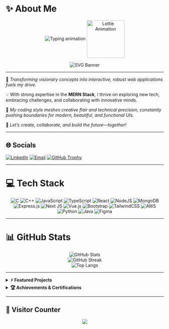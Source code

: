 # ✨ About Me

<div align="center">

<img src="https://readme-typing-svg.demolab.com?font=Fira+Code&pause=900&color=1DE9B6&center=true&vCenter=true&width=600&lines=Hey%2C+I%27m+Sagar+Deo+%F0%9F%91%8B;Web+Developer+%7C+MERN+Stack+Enthusiast;Crafting+Future-Ready+Web+Apps;Let%27s+Code+Something+Amazing!" alt="Typing animation" />

<img src="https://assets6.lottiefiles.com/packages/lf20_4rwq6rhc.json" width="120" align="center" alt="Lottie Animation" />

![SVG Banner](https://svg-banners.vercel.app/api?type=waves&height=150&textColor=fff&section=Web%20Development%20%7C%20Open%20Source%20%7C%20Collaboration)

</div>

---

🚀 *Transforming visionary concepts into interactive, robust web applications fuels my drive.*

💡 With strong expertise in the **MERN Stack**, I thrive on exploring new tech, embracing challenges, and collaborating with innovative minds.

🎨 *My coding style meshes creative flair and technical precision, constantly pushing boundaries for modern, beautiful, and functional UIs.*

🤝 *Let’s create, collaborate, and build the future—together!*

---

## 🌐 Socials

[![LinkedIn](https://img.shields.io/badge/LinkedIn-%230077B5.svg?logo=linkedin&logoColor=white)](https://www.linkedin.com/in/deo-sagar-kumar-995951251/) [![Email](https://img.shields.io/badge/Email-D14836?logo=gmail&logoColor=white)](mailto:deosagar150@gmail.com) [![GitHub Trophy](https://github-profile-trophy.vercel.app/?username=DSK2307&theme=gruvbox&column=7)](https://github.com/ryo-ma/github-profile-trophy)

---

# 💻 Tech Stack

<div align="center">

![C](https://img.shields.io/badge/c-%2300599C.svg?style=for-the-badge&logo=c&logoColor=white)
![C++](https://img.shields.io/badge/c++-%2300599C.svg?style=for-the-badge&logo=c%2B%2B&logoColor=white)
![JavaScript](https://img.shields.io/badge/javascript-%23323330.svg?style=for-the-badge&logo=javascript&logoColor=%23F7DF1E)
![TypeScript](https://img.shields.io/badge/typescript-%23007ACC.svg?style=for-the-badge&logo=typescript&logoColor=white)
![React](https://img.shields.io/badge/react-%2320232a.svg?style=for-the-badge&logo=react&logoColor=%2361DAFB)
![NodeJS](https://img.shields.io/badge/node.js-6DA55F?style=for-the-badge&logo=node.js&logoColor=white)
![MongoDB](https://img.shields.io/badge/MongoDB-%234ea94b.svg?style=for-the-badge&logo=mongodb&logoColor=white)
![Express.js](https://img.shields.io/badge/express.js-%23404d59.svg?style=for-the-badge&logo=express&logoColor=%2361DAFB)
![Next JS](https://img.shields.io/badge/Next-black?style=for-the-badge&logo=next.js&logoColor=white)
![Vue.js](https://img.shields.io/badge/vue.js-%2335495e.svg?style=for-the-badge&logo=vuedotjs&logoColor=%234FC08D)
![Bootstrap](https://img.shields.io/badge/bootstrap-%238511FA.svg?style=for-the-badge&logo=bootstrap&logoColor=white)
![TailwindCSS](https://img.shields.io/badge/tailwindcss-%2338B2AC.svg?style=for-the-badge&logo=tailwind-css&logoColor=white)
![AWS](https://img.shields.io/badge/AWS-%23FF9900.svg?style=for-the-badge&logo=amazon-aws&logoColor=white)
![Python](https://img.shields.io/badge/python-3670A0?style=for-the-badge&logo=python&logoColor=ffdd54)
![Java](https://img.shields.io/badge/java-%23ED8B00.svg?style=for-the-badge&logo=openjdk&logoColor=white)
![Figma](https://img.shields.io/badge/figma-%23F24E1E.svg?style=for-the-badge&logo=figma&logoColor=white)

<!-- Add more technologies according to your expertise and branded color -->

</div>

---

# 📊 GitHub Stats

<div align="center">

![GitHub Stats](https://github-readme-stats.vercel.app/api?username=DSK2307&theme=radical&hide_border=false&include_all_commits=true&count_private=true)
<br/>
![GitHub Streak](https://streak-stats.demolab.com?user=DSK2307&theme=radical&hide_border=true)
<br/>
![Top Langs](https://github-readme-stats.vercel.app/api/top-langs/?username=DSK2307&theme=radical&hide_border=true&layout=compact)

</div>

---

<details>
  <summary><b>⚡ Featured Projects</b></summary>
  
  - **MERN Messenger**: Real-time chat app with advanced features and beautiful UI
  - **Ecommerce Platform**: Full-featured stack app, admin panel, secure payments, product search
  - **Portfolio Website**: Interactive, responsive, and loaded with blog & project showcases
  - **Data Visualization Dashboards**: React + Chart.js, featuring smart analytics and animated charts
  <!-- Add or modify based on your real projects -->
</details>

<details>
  <summary><b>🏆 Achievements & Certifications</b></summary>
  
  - AWS Certified Cloud Practitioner
  - CodeChef 4⭐ & LeetCode 900+ problems solved
  - Winner, Hackathon XYZ 2024
  - Top 5% in global web dev contest
  <!-- Update with your real-life achievements -->
</details>

---

## 🚗 Visitor Counter

<div align="center">

[![](https://visitcount.itsvg.in/api?id=DSK2307&icon=5&color=12)](https://visitcount.itsvg.in)

</div>

<!-- Proudly customized for your brand style! -->
